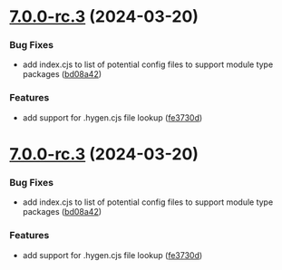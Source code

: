 # [7.0.0-rc.3](https://github.com/jondot/hygen/compare/v6.2.11...v7.0.0-rc.3) (2024-03-20)


### Bug Fixes

* add index.cjs to list of potential config files to support module type packages ([bd08a42](https://github.com/jondot/hygen/commit/bd08a42aac195a8ccf363524dcfde41805d39c1f))


### Features

* add support for .hygen.cjs file lookup ([fe3730d](https://github.com/jondot/hygen/commit/fe3730d1a25976c4859f78d0d08642c90a83d860))



# [7.0.0-rc.3](https://github.com/jondot/hygen/compare/v6.2.11...v7.0.0-rc.3) (2024-03-20)


### Bug Fixes

* add index.cjs to list of potential config files to support module type packages ([bd08a42](https://github.com/jondot/hygen/commit/bd08a42aac195a8ccf363524dcfde41805d39c1f))


### Features

* add support for .hygen.cjs file lookup ([fe3730d](https://github.com/jondot/hygen/commit/fe3730d1a25976c4859f78d0d08642c90a83d860))




